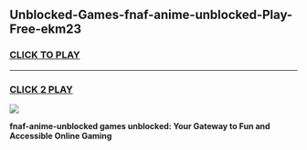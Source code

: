
## Unblocked-Games-fnaf-anime-unblocked-Play-Free-ekm23
<h3>
<a href="https://premium76.site?title=fnaf-anime-unblocked&ref=21A">CLICK TO PLAY</a></h3>
<hr>

<h3>
<a href="https://premium76.site?title=fnaf-anime-unblocked&ref=21A">CLICK 2 PLAY</a>
  
</h3>

<a href="https://premium76.site?title=fnaf-anime-unblocked&ref=21A"><img src="https://clearcache.store/games.png"></a>


**fnaf-anime-unblocked games unblocked: Your Gateway to Fun and Accessible Online Gaming**
